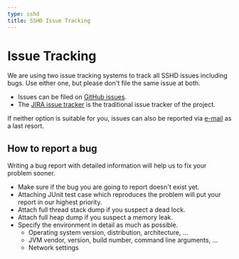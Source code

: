 ```yaml
---
type: sshd
title: SSHD Issue Tracking
---
```


# Issue Tracking

We are using two issue tracking systems to track all SSHD issues including bugs. Use either one, but please don't file the same issue at both.

* Issues can be filed on [GitHub issues](https://github.com/apache/mina-sshd/issues).
* The [JIRA issue tracker](https://issues.apache.org/jira/browse/SSHD) is the traditional issue tracker of the project.

If neither option is suitable for you, issues can also be reported via [e-mail](./mailing_lists.html) as a last resort.

## How to report a bug

Writing a bug report with detailed information will help us to fix your problem sooner.

* Make sure if the bug you are going to report doesn't exist yet.
* Attaching JUnit test case which reproduces the problem will put your report in our highest priority.
* Attach full thread stack dump if you suspect a dead lock.
* Attach full heap dump if you suspect a memory leak.
* Specify the environment in detail as much as possible.
    * Operating system version, distribution, architecture, ...
    * JVM vendor, version, build number, command line arguments, ...
    * Network settings

